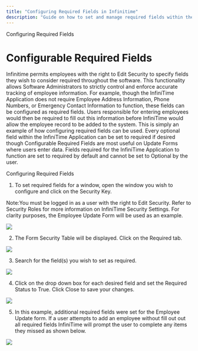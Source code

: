 ```yaml
---
title: "Configuring Required Fields in Infinitime"
description: "Guide on how to set and manage required fields within the Infinitime application to ensure accurate employee data entry and enforcement."
---
```


Configuring Required Fields

# Configurable Required Fields

Infinitime permits employees with the right to Edit Security to specify fields they wish to consider required throughout the software. This functionality allows Software Administrators to strictly control and enforce accurate tracking of employee information. For example, though the InfiniTime Application does not require Employee Address Information, Phone Numbers, or Emergency Contact Information to function, these fields can be configured as required fields. Users responsible for entering employees would then be required to fill out this information before InfiniTime would allow the employee record to be added to the system. This is simply an example of how configuring required fields can be used. Every optional field within the InfiniTime Application can be set to required if desired though Configurable Required Fields are most useful on Update Forms where users enter data. Fields required for the InfiniTime Application to function are set to required by default and cannot be set to Optional by the user.

Configuring Required Fields

1. To set required fields for a window, open the window you wish to configure and click on the Security Key.

Note:You must be logged in as a user with the right to Edit Security. Refer to Security Roles for more information on InfiniTime Security Settings. For clarity purposes, the Employee Update Form will be used as an example.

![](/img/CH2ConfigReq_5.gif)

2. The Form Security Table will be displayed. Click on the Required tab.

![](/img/CH2ConfigReq_4.gif)

3. Search for the field(s) you wish to set as required.

![](/img/CH2ConfigReq_3.gif)

4. Click on the drop down box for each desired field and set the Required Status to True. Click Close to save your changes.

![](/img/CH2ConfigReq_5.gif)

5. In this example, additional required fields were set for the Employee Update form. If a user attempts to add an employee without fill out out all required fields InfiniTime will prompt the user to complete any items they missed as shown below.

![](/img/CH2ConfigReq_3.gif)
